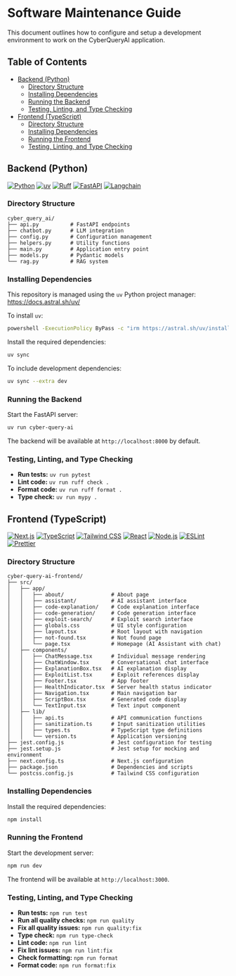 <!-- omit from toc -->
# Software Maintenance Guide

This document outlines how to configure and setup a development environment to work on the CyberQueryAI application.

<!-- omit from toc -->
## Table of Contents
- [Backend (Python)](#backend-python)
  - [Directory Structure](#directory-structure)
  - [Installing Dependencies](#installing-dependencies)
  - [Running the Backend](#running-the-backend)
  - [Testing, Linting, and Type Checking](#testing-linting-and-type-checking)
- [Frontend (TypeScript)](#frontend-typescript)
  - [Directory Structure](#directory-structure-1)
  - [Installing Dependencies](#installing-dependencies-1)
  - [Running the Frontend](#running-the-frontend)
  - [Testing, Linting, and Type Checking](#testing-linting-and-type-checking-1)

## Backend (Python)

[![Python](https://img.shields.io/badge/Python-3.12-3776AB?style=flat-square&logo=python&logoColor=ffd343)](https://docs.python.org/3.12/)
[![uv](https://img.shields.io/endpoint?url=https://raw.githubusercontent.com/astral-sh/uv/main/assets/badge/v0.json&style=flat-square)](https://github.com/astral-sh/uv)
[![Ruff](https://img.shields.io/endpoint?url=https://raw.githubusercontent.com/astral-sh/ruff/main/assets/badge/v2.json&style=flat-square)](https://github.com/astral-sh/ruff)
[![FastAPI](https://img.shields.io/badge/FastAPI-Latest-009688?style=flat-square&logo=fastapi&logoColor=white)](https://fastapi.tiangolo.com/)
[![Langchain](https://img.shields.io/badge/Langchain-Latest-1C3C3C?style=flat-square&logo=langchain&logoColor=white)](https://python.langchain.com/)

### Directory Structure

```
cyber_query_ai/
├── api.py          # FastAPI endpoints
├── chatbot.py      # LLM integration
├── config.py       # Configuration management
├── helpers.py      # Utility functions
├── main.py         # Application entry point
├── models.py       # Pydantic models
└── rag.py          # RAG system
```

### Installing Dependencies

This repository is managed using the `uv` Python project manager: https://docs.astral.sh/uv/

To install `uv`:

```sh
powershell -ExecutionPolicy ByPass -c "irm https://astral.sh/uv/install.ps1 | iex" # Windows
```

Install the required dependencies:

```sh
uv sync
```

To include development dependencies:

```sh
uv sync --extra dev
```

### Running the Backend

Start the FastAPI server:

```sh
uv run cyber-query-ai
```

The backend will be available at `http://localhost:8000` by default.

### Testing, Linting, and Type Checking

- **Run tests:** `uv run pytest`
- **Lint code:** `uv run ruff check .`
- **Format code:** `uv run ruff format .`
- **Type check:** `uv run mypy .`

## Frontend (TypeScript)

[![Next.js](https://img.shields.io/badge/Next.js-16-black?style=flat-square&logo=next.js&logoColor=white)](https://nextjs.org/)
[![TypeScript](https://img.shields.io/badge/TypeScript-5-blue?style=flat-square&logo=typescript&logoColor=white)](https://www.typescriptlang.org/)
[![Tailwind CSS](https://img.shields.io/badge/Tailwind_CSS-4-38B2AC?style=flat-square&logo=tailwind-css&logoColor=white)](https://tailwindcss.com/)
[![React](https://img.shields.io/badge/React-19-61DAFB?style=flat-square&logo=react&logoColor=black)](https://reactjs.org/)
[![Node.js](https://img.shields.io/badge/Node.js-18+-339933?style=flat-square&logo=node.js&logoColor=white)](https://nodejs.org/)
[![ESLint](https://img.shields.io/badge/ESLint-9-4B32C3?style=flat-square&logo=eslint&logoColor=white)](https://eslint.org/)
[![Prettier](https://img.shields.io/badge/Prettier-3-F7B93E?style=flat-square&logo=prettier&logoColor=black)](https://prettier.io/)

### Directory Structure

```
cyber-query-ai-frontend/
├── src/
│   ├── app/
│   │   ├── about/               # About page
│   │   ├── assistant/           # AI assistant interface
│   │   ├── code-explanation/    # Code explanation interface
│   │   ├── code-generation/     # Code generation interface
│   │   ├── exploit-search/      # Exploit search interface
│   │   ├── globals.css          # UI style configuration
│   │   ├── layout.tsx           # Root layout with navigation
│   │   ├── not-found.tsx        # Not found page
│   │   └── page.tsx             # Homepage (AI Assistant with chat)
│   ├── components/
│   │   ├── ChatMessage.tsx      # Individual message rendering
│   │   ├── ChatWindow.tsx       # Conversational chat interface
│   │   ├── ExplanationBox.tsx   # AI explanation display
│   │   ├── ExploitList.tsx      # Exploit references display
│   │   ├── Footer.tsx           # App footer
│   │   ├── HealthIndicator.tsx  # Server health status indicator
│   │   ├── Navigation.tsx       # Main navigation bar
│   │   ├── ScriptBox.tsx        # Generated code display
│   │   └── TextInput.tsx        # Text input component
│   ├── lib/
│   │   ├── api.ts               # API communication functions
│   │   ├── sanitization.ts      # Input sanitization utilities
│   │   ├── types.ts             # TypeScript type definitions
│   │   └── version.ts           # Application versioning
├── jest.config.js               # Jest configuration for testing
├── jest.setup.js                # Jest setup for mocking and environment
├── next.config.ts               # Next.js configuration
├── package.json                 # Dependencies and scripts
└── postcss.config.js            # Tailwind CSS configuration
```

### Installing Dependencies

Install the required dependencies:

```bash
npm install
```

### Running the Frontend

Start the development server:

```bash
npm run dev
```

The frontend will be available at `http://localhost:3000`.

### Testing, Linting, and Type Checking

- **Run tests:** `npm run test`
- **Run all quality checks:** `npm run quality`
- **Fix all quality issues:** `npm run quality:fix`
- **Type check:** `npm run type-check`
- **Lint code:** `npm run lint`
- **Fix lint issues:** `npm run lint:fix`
- **Check formatting:** `npm run format`
- **Format code:** `npm run format:fix`
